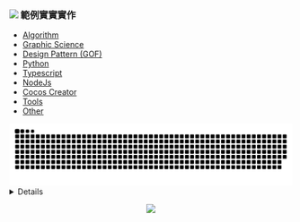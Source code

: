 
### ![](https://drive.google.com/uc?id=10INx5_pkhMcYRdx_OO4rXNXxcsvPtBYq) 範例實實實作
* [Algorithm](https://github.com/RC-Dev-Tech/algorithm-index) <br>
* [Graphic Science](https://github.com/RC-Dev-Tech/graphic-science-index) <br>
* [Design Pattern (GOF)](https://github.com/RC-Dev-Tech/design-pattern-index) <br>
* [Python](https://github.com/RC-Dev-Tech/python-index) <br>
* [Typescript](https://github.com/RC-Dev-Tech/typescript-index)<br>
* [NodeJs](https://github.com/RC-Dev-Tech/nodejs-index) <br>
* [Cocos Creator](https://github.com/RC-Dev-Tech/cocos-creator-index) <br>
* [Tools](https://github.com/RC-Dev-Tech/tools-index) <br>
* [Other](https://github.com/RC-Dev-Tech/other-index) <br>

<picture>
  <source media="(prefers-color-scheme: dark)" srcset="https://raw.githubusercontent.com/RC-Dev-Tech/RC-Dev-Tech/output/github-contribution-grid-snake-dark.svg">
  <source media="(prefers-color-scheme: light)" srcset="https://raw.githubusercontent.com/RC-Dev-Tech/RC-Dev-Tech/output/github-contribution-grid-snake.svg">
  <img alt="github contribution grid snake animation" src="https://raw.githubusercontent.com/RC-Dev-Tech/RC-Dev-Tech/output/github-contribution-grid-snake.svg">
</picture>

<details>
<p align="center">
  <a href="https://github.com/RC-Dev-Tech">
    <img src="http://github-profile-summary-cards.vercel.app/api/cards/profile-details?username=RC-Dev-Tech&theme=transparent" />
  </a>
  <a href="https://github.com/RC-Dev-Tech">
    <img src="https://github-readme-streak-stats.herokuapp.com/?user=RC-Dev-Tech&hide_border=true&card_width=338&theme=transparent" />
  </a>
  <a href="https://github.com/RC-Dev-Tech">
    <img src="http://github-profile-summary-cards.vercel.app/api/cards/stats?username=RC-Dev-Tech&theme=transparent" />
  </a>
  <a href="https://github.com/RC-Dev-Tech">
    <img src="https://github-readme-stats.vercel.app/api/top-langs/?username=RC-Dev-Tech&langs_count=10&exclude_repo=&hide=jupyter%20notebook,vim%20script,cmake,makefile,batchfile,emacs%20lisp,css,html&card_width=699&hide_border=true&theme=transparent" />
  </a>
</p>
</details>

<p align="center">
  <a href="https://github.com/RC-Dev-Tech">
    <img src="https://komarev.com/ghpvc/?username=RC-Dev-Tech&color=blue&style=flat)" />
  </a>
</p>


